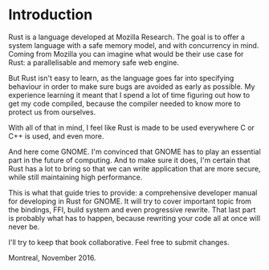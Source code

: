 Introduction
============

Rust is a language developed at Mozilla Research. The goal is to offer
a system language with a safe memory model, and with concurrency in
mind. Coming from Mozilla you can imagine what would be their use case
for Rust: a parallelisable and memory safe web engine.

But Rust isn't easy to learn, as the language goes far into specifying
behaviour in order to make sure bugs are avoided as early as
possible. My experience learning it meant that I spend a lot of time
figuring out how to get my code compiled, because the compiler needed
to know more to protect us from ourselves.

With all of that in mind, I feel like Rust is made to be used
everywhere C or C++ is used, and even more.

And here come GNOME. I'm convinced that GNOME has to play an essential
part in the future of computing. And to make sure it does, I'm certain
that Rust has a lot to bring so that we can write application that are
more secure, while still maintaining high performance.

This is what that guide tries to provide: a comprehensive developer
manual for developing in Rust for GNOME. It will try to cover
important topic from the bindings, FFI, build system and even
progressive rewrite. That last part is probably what has to happen,
because rewriting your code all at once will never be.

I'll try to keep that book collaborative. Feel free to submit changes.

Montreal, November 2016.
